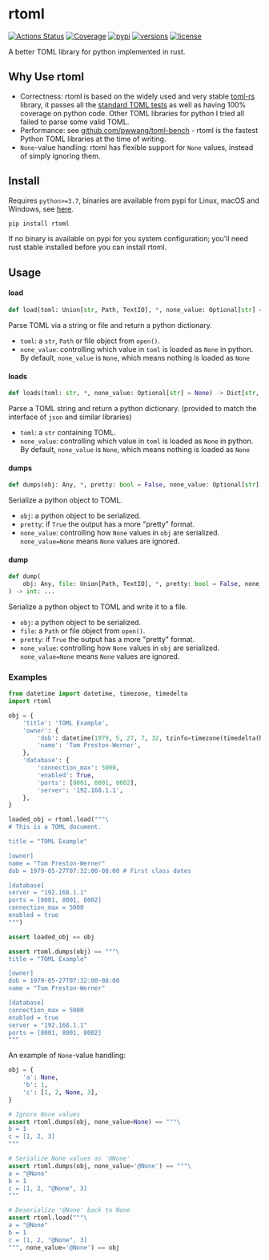 # rtoml

[![Actions Status](https://github.com/samuelcolvin/rtoml/workflows/CI/badge.svg)](https://github.com/samuelcolvin/rtoml/actions?query=event%3Apush+branch%3Amain+workflow%3ACI)
[![Coverage](https://codecov.io/gh/samuelcolvin/rtoml/branch/main/graph/badge.svg)](https://codecov.io/gh/samuelcolvin/rtoml)
[![pypi](https://img.shields.io/pypi/v/rtoml.svg)](https://pypi.python.org/pypi/rtoml)
[![versions](https://img.shields.io/pypi/pyversions/rtoml.svg)](https://github.com/samuelcolvin/rtoml)
[![license](https://img.shields.io/github/license/samuelcolvin/rtoml.svg)](https://github.com/samuelcolvin/rtoml/blob/main/LICENSE)


A better TOML library for python implemented in rust.

## Why Use rtoml

* Correctness: rtoml is based on the widely used and very stable [toml-rs](https://github.com/alexcrichton/toml-rs)
library, it passes all the [standard TOML tests](https://github.com/BurntSushi/toml-test) as well as having 100%
coverage on python code. Other TOML libraries for python I tried all failed to parse some valid TOML.
* Performance: see [github.com/pwwang/toml-bench](https://github.com/pwwang/toml-bench) -
  rtoml is the fastest Python TOML libraries at the time of writing.
* `None`-value handling: rtoml has flexible support for `None` values, instead of simply ignoring them.

## Install

Requires `python>=3.7`, binaries are available from pypi for Linux, macOS and Windows,
see [here](https://pypi.org/project/rtoml/#files).

```bash
pip install rtoml
```

If no binary is available on pypi for you system configuration; you'll need rust stable
installed before you can install rtoml.

## Usage

#### load
```python
def load(toml: Union[str, Path, TextIO], *, none_value: Optional[str] = None) -> Dict[str, Any]: ...
```

Parse TOML via a string or file and return a python dictionary.

* `toml`: a `str`, `Path` or file object from `open()`.
* `none_value`: controlling which value in `toml` is loaded as `None` in python. By default, `none_value` is `None`, which means nothing is loaded as `None`

#### loads
```python
def loads(toml: str, *, none_value: Optional[str] = None) -> Dict[str, Any]: ...
```

Parse a TOML string and return a python dictionary. (provided to match the interface of `json` and similar libraries)

* `toml`: a `str` containing TOML.
* `none_value`: controlling which value in `toml` is loaded as `None` in python. By default, `none_value` is `None`, which means nothing is loaded as `None`

#### dumps
```python
def dumps(obj: Any, *, pretty: bool = False, none_value: Optional[str] = "null") -> str: ...
```

Serialize a python object to TOML.

* `obj`: a python object to be serialized.
* `pretty`: if `True` the output has a more "pretty" format.
* `none_value`: controlling how `None` values in `obj` are serialized. `none_value=None` means `None` values are ignored.

#### dump
```python
def dump(
    obj: Any, file: Union[Path, TextIO], *, pretty: bool = False, none_value: Optional[str] = "null"
) -> int: ...
```

Serialize a python object to TOML and write it to a file.

* `obj`: a python object to be serialized.
* `file`: a `Path` or file object from `open()`.
* `pretty`: if `True` the output has a more "pretty" format.
* `none_value`: controlling how `None` values in `obj` are serialized. `none_value=None` means `None` values are ignored.

### Examples

```py
from datetime import datetime, timezone, timedelta
import rtoml

obj = {
    'title': 'TOML Example',
    'owner': {
        'dob': datetime(1979, 5, 27, 7, 32, tzinfo=timezone(timedelta(hours=-8))),
        'name': 'Tom Preston-Werner',
    },
    'database': {
        'connection_max': 5000,
        'enabled': True,
        'ports': [8001, 8001, 8002],
        'server': '192.168.1.1',
    },
}

loaded_obj = rtoml.load("""\
# This is a TOML document.

title = "TOML Example"

[owner]
name = "Tom Preston-Werner"
dob = 1979-05-27T07:32:00-08:00 # First class dates

[database]
server = "192.168.1.1"
ports = [8001, 8001, 8002]
connection_max = 5000
enabled = true
""")

assert loaded_obj == obj

assert rtoml.dumps(obj) == """\
title = "TOML Example"

[owner]
dob = 1979-05-27T07:32:00-08:00
name = "Tom Preston-Werner"

[database]
connection_max = 5000
enabled = true
server = "192.168.1.1"
ports = [8001, 8001, 8002]
"""
```

An example of `None`-value handling:

```python
obj = {
    'a': None,
    'b': 1,
    'c': [1, 2, None, 3],
}

# Ignore None values
assert rtoml.dumps(obj, none_value=None) == """\
b = 1
c = [1, 2, 3]
"""

# Serialize None values as '@None'
assert rtoml.dumps(obj, none_value='@None') == """\
a = "@None"
b = 1
c = [1, 2, "@None", 3]
"""

# Deserialize '@None' back to None
assert rtoml.load("""\
a = "@None"
b = 1
c = [1, 2, "@None", 3]
""", none_value='@None') == obj
```
